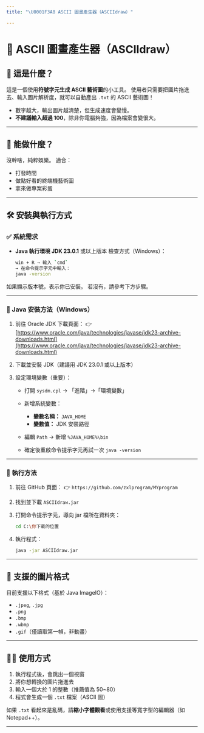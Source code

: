 ```yaml
---
title: "\U0001F3A8 ASCII 圖畫產生器（ASCIIdraw）"

---
```


# 🎨 ASCII 圖畫產生器（ASCIIdraw）

## 🧐 這是什麼？

這是一個使用**符號字元生成 ASCII 藝術圖**的小工具。
使用者只需要把圖片拖進去、輸入圖片解析度，就可以自動產出 `.txt` 的 ASCII 藝術圖！

* 數字越大，輸出圖片越清楚，但生成速度會變慢。
* **不建議輸入超過 100**，除非你電腦夠強，因為檔案會變很大。

---

## 🧠 能做什麼？

沒幹啥，純粹娛樂。
適合：

* 打發時間
* 做點好看的終端機藝術圖
* 拿來做專案彩蛋

---

## 🛠️ 安裝與執行方式

### ✅ 系統需求

* **Java 執行環境 JDK 23.0.1** 或以上版本
  檢查方式（Windows）：

  ```sh
  win + R → 輸入 `cmd`
  → 在命令提示字元中輸入：
  java -version
  ```

如果顯示版本號，表示你已安裝。
若沒有，請參考下方步驟。

---

### 🔧 Java 安裝方法（Windows）

1. 前往 Oracle JDK 下載頁面：
   👉 [https://www.oracle.com/java/technologies/javase/jdk23-archive-downloads.html](https://www.oracle.com/java/technologies/javase/jdk23-archive-downloads.html)
2. 下載並安裝 JDK（建議用 JDK 23.0.1 或以上版本）
3. 設定環境變數（重要）：

   * 打開 `sysdm.cpl` → 「進階」→「環境變數」
   * 新增系統變數：

     * **變數名稱：** `JAVA_HOME`
     * **變數值：** JDK 安裝路徑
   * 編輯 `Path` → 新增 `%JAVA_HOME%\bin`
   * 確定後重啟命令提示字元再試一次 `java -version`

---

### 🚀 執行方法

1. 前往 GitHub 頁面：
   👉 `https://github.com/zxlprogram/MYprogram`
2. 找到並下載 `ASCIIdraw.jar`
3. 打開命令提示字元，導向 jar 檔所在資料夾：

   ```sh
   cd C:\你下載的位置
   ```
4. 執行程式：

   ```sh
   java -jar ASCIIdraw.jar
   ```

---

## 📸 支援的圖片格式

目前支援以下格式（基於 Java ImageIO）：

* `.jpeg`, `.jpg`
* `.png`
* `.bmp`
* `.wbmp`
* `.gif`（僅讀取第一幀，非動畫）

---

## 🧑‍💻 使用方式

1. 執行程式後，會跳出一個視窗
2. 將你想轉換的圖片拖進去
3. 輸入一個大於 1 的整數（推薦值為 50\~80）
4. 程式會生成一個 `.txt` 檔案（ASCII 圖）

如果 `.txt` 看起來是亂碼，請**縮小字體觀看**或使用支援等寬字型的編輯器（如 Notepad++）。

---

